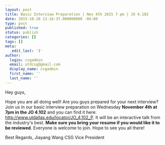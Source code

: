 ```yaml
---
layout: post
title: Basic Interview Preparation | Nov 4th 2015 7 pm | JO 4.102
date: 2015-10-28 12:16:37.000000000 -04:00
type: post
published: true
status: publish
categories: []
tags: []
meta:
  _edit_last: '1'
author:
  login: csgadmin
  email: utdcsg@gmail.com
  display_name: csgadmin
  first_name: ''
  last_name: ''
---
```


Hey guys,

Hope you are all doing well! Are you guys prepared for your next interview? Join us in our basic interview preparation on Wednesday **November 4th at 7pm in the JO 4.102** and you can find it here: <http://www.utdallas.edu/locator/JO_4.102_P>. It will be an interactive talk from the industry's best. **Make sure you bring your resume if you would like it to be reviewed**. Everyone is welcome to join. Hope to see you all there!

Best Regards,
Jiayang Wang
CSG Vice President
